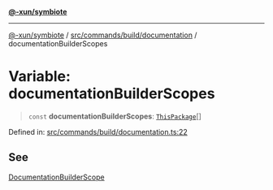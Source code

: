 [**@-xun/symbiote**](../../../../../README.md)

***

[@-xun/symbiote](../../../../../README.md) / [src/commands/build/documentation](../README.md) / documentationBuilderScopes

# Variable: documentationBuilderScopes

> `const` **documentationBuilderScopes**: [`ThisPackage`](../../../../configure/enumerations/ThisPackageGlobalScope.md#thispackage)[]

Defined in: [src/commands/build/documentation.ts:22](https://github.com/Xunnamius/symbiote/blob/b4ce62825fc0ab0648e371a38e522f8ee71b6ea1/src/commands/build/documentation.ts#L22)

## See

[DocumentationBuilderScope](../../../../configure/enumerations/ThisPackageGlobalScope.md)

